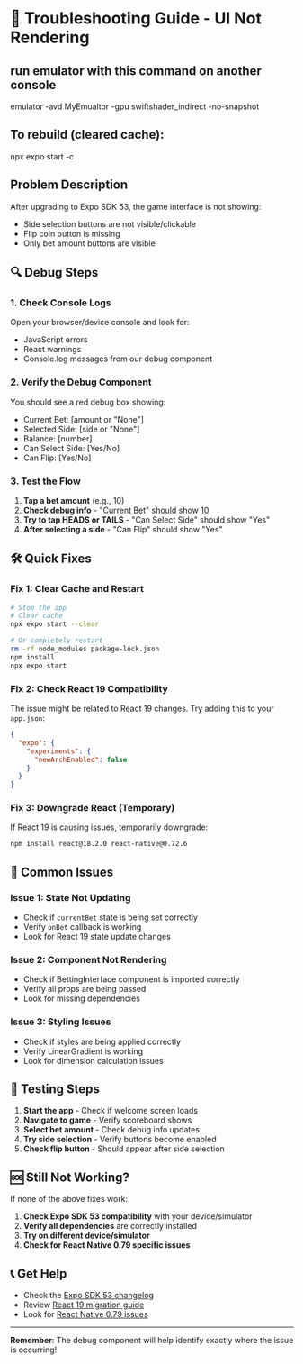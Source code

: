 # 🚨 Troubleshooting Guide - UI Not Rendering

## run emulator with this command on another console
emulator -avd MyEmualtor -gpu swiftshader_indirect -no-snapshot

## To rebuild (cleared cache):
npx expo start -c


## Problem Description
After upgrading to Expo SDK 53, the game interface is not showing:
- Side selection buttons are not visible/clickable
- Flip coin button is missing
- Only bet amount buttons are visible

## 🔍 Debug Steps

### 1. Check Console Logs
Open your browser/device console and look for:
- JavaScript errors
- React warnings
- Console.log messages from our debug component

### 2. Verify the Debug Component
You should see a red debug box showing:
- Current Bet: [amount or "None"]
- Selected Side: [side or "None"]
- Balance: [number]
- Can Select Side: [Yes/No]
- Can Flip: [Yes/No]

### 3. Test the Flow
1. **Tap a bet amount** (e.g., 10)
2. **Check debug info** - "Current Bet" should show 10
3. **Try to tap HEADS or TAILS** - "Can Select Side" should show "Yes"
4. **After selecting a side** - "Can Flip" should show "Yes"

## 🛠️ Quick Fixes

### Fix 1: Clear Cache and Restart
```bash
# Stop the app
# Clear cache
npx expo start --clear

# Or completely restart
rm -rf node_modules package-lock.json
npm install
npx expo start
```

### Fix 2: Check React 19 Compatibility
The issue might be related to React 19 changes. Try adding this to your `app.json`:
```json
{
  "expo": {
    "experiments": {
      "newArchEnabled": false
    }
  }
}
```

### Fix 3: Downgrade React (Temporary)
If React 19 is causing issues, temporarily downgrade:
```bash
npm install react@18.2.0 react-native@0.72.6
```

## 🐛 Common Issues

### Issue 1: State Not Updating
- Check if `currentBet` state is being set correctly
- Verify `onBet` callback is working
- Look for React 19 state update changes

### Issue 2: Component Not Rendering
- Check if BettingInterface component is imported correctly
- Verify all props are being passed
- Look for missing dependencies

### Issue 3: Styling Issues
- Check if styles are being applied correctly
- Verify LinearGradient is working
- Look for dimension calculation issues

## 📱 Testing Steps

1. **Start the app** - Check if welcome screen loads
2. **Navigate to game** - Verify scoreboard shows
3. **Select bet amount** - Check debug info updates
4. **Try side selection** - Verify buttons become enabled
5. **Check flip button** - Should appear after side selection

## 🆘 Still Not Working?

If none of the above fixes work:

1. **Check Expo SDK 53 compatibility** with your device/simulator
2. **Verify all dependencies** are correctly installed
3. **Try on different device/simulator**
4. **Check for React Native 0.79 specific issues**

## 📞 Get Help

- Check the [Expo SDK 53 changelog](https://expo.dev/changelog/sdk-53)
- Review [React 19 migration guide](https://react.dev/blog/2024/12/05/react-19)
- Look for [React Native 0.79 issues](https://github.com/facebook/react-native/issues)

---

**Remember**: The debug component will help identify exactly where the issue is occurring!
